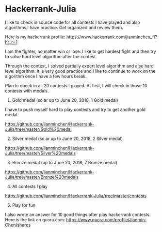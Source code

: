# Hackerrank-Julia
I like to check in source code for all contests I have played and also algorithms I have practice. Get organized and review them. 

Here is my hackerrank profile: https://www.hackerrank.com/jianminchen_fl?hr_r=1

I am the fighter, no matter win or lose. I like to get hardest fight and then try to solve hard level algorithm after the contest. 

Through the contest, I solved partially expert level algorithm and also hard level algorithm. It is very good practice and I like to continue to work on the algorithm once I have a few hours break. 

Plan to check in all 20 contests I played. At first, I will check in those 10 contests with medals. 

1. Gold medal (so ar up to June 20, 2018, 1 Gold medal)

I have to push myself hard to play contests and try to get another gold medal. 

https://github.com/jianminchen/Hackerrank-Julia/tree/master/Gold%20medal

2. Silver medal (so ar up to June 20, 2018, 2 Silver medal) 

https://github.com/jianminchen/Hackerrank-Julia/tree/master/Silver%20medals

3. Bronze medal (up to June 20, 2018, 7 Bronze medal)

https://github.com/jianminchen/Hackerrank-Julia/tree/master/Bronze%20medals

4. All contests I play

https://github.com/jianminchen/Hackerrank-Julia/tree/master/contests

5. Play for fun

I also wrote an answer for 10 good things after play hackerrank contests. Here is the link on quora.com: 
https://www.quora.com/profile/Jianmin-Chen/shares
